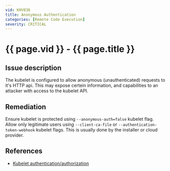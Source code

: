 ```yaml
---
vid: KHV036
title: Anonymous Authentication
categories: [Remote Code Execution]
severity: CRITICAL
---
```


# {{ page.vid }} - {{ page.title }}

## Issue description

The kubelet is configured to allow anonymous (unauthenticated) requests to it's HTTP api. This may expose certein information, and capabilities to an attacker with access to the kubelet API.

## Remediation

Ensure kubelet is protected using `--anonymous-auth=false` kubelet flag. Allow only legitimate users using `--client-ca-file` or `--authentication-token-webhook` kubelet flags. This is usually done by the installer or cloud provider.

## References

- [Kubelet authentication/authorization](https://kubernetes.io/docs/reference/command-line-tools-reference/kubelet-authentication-authorization/)